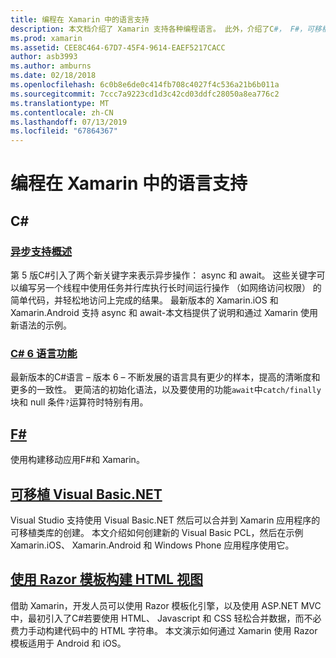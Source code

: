 ```yaml
---
title: 编程在 Xamarin 中的语言支持
description: 本文档介绍了 Xamarin 支持各种编程语言。 此外，介绍了C#， F#，可移植 Visual Basic.NET 和 Razor 模板。
ms.prod: xamarin
ms.assetid: CEE8C464-67D7-45F4-9614-EAEF5217CACC
author: asb3993
ms.author: amburns
ms.date: 02/18/2018
ms.openlocfilehash: 6c0b8e6de0c414fb708c4027f4c536a21b6b011a
ms.sourcegitcommit: 7ccc7a9223cd1d3c42cd03ddfc28050a8ea776c2
ms.translationtype: MT
ms.contentlocale: zh-CN
ms.lasthandoff: 07/13/2019
ms.locfileid: "67864367"
---
```

# <a name="programming-language-support-in-xamarin"></a>编程在 Xamarin 中的语言支持

## <a name="c"></a>C# 

### <a name="async-support-overviewcross-platformplatformasyncmd"></a>[异步支持概述](~/cross-platform/platform/async.md)

第 5 版C#引入了两个新关键字来表示异步操作： async 和 await。 这些关键字可以编写另一个线程中使用任务并行库执行长时间运行操作 （如网络访问权限） 的简单代码，并轻松地访问上完成的结果。 最新版本的 Xamarin.iOS 和 Xamarin.Android 支持 async 和 await-本文档提供了说明和通过 Xamarin 使用新语法的示例。

### <a name="c-6-language-featurescross-platformplatformcsharp-sixmd"></a>[C# 6 语言功能](~/cross-platform/platform/csharp-six.md)

最新版本的C#语言 – 版本 6 – 不断发展的语言具有更少的样本，提高的清晰度和更多的一致性。 更简洁的初始化语法，以及要使用的功能`await`中`catch/finally`块和 null 条件`?`运算符时特别有用。

## <a name="ffsharpindexmd"></a>[F#](fsharp/index.md)

使用构建移动应用F#和 Xamarin。

## <a name="portable-visual-basicnetcross-platformplatformvisual-basicindexmd"></a>[可移植 Visual Basic.NET](~/cross-platform/platform/visual-basic/index.md)

Visual Studio 支持使用 Visual Basic.NET 然后可以合并到 Xamarin 应用程序的可移植类库的创建。 本文介绍如何创建新的 Visual Basic PCL，然后在示例 Xamarin.iOS、 Xamarin.Android 和 Windows Phone 应用程序使用它。

## <a name="building-html-views-using-razor-templatescross-platformplatformrazor-html-templatesindexmd"></a>[使用 Razor 模板构建 HTML 视图](~/cross-platform/platform/razor-html-templates/index.md)

借助 Xamarin，开发人员可以使用 Razor 模板化引擎，以及使用 ASP.NET MVC 中，最初引入了C#若要使用 HTML、 Javascript 和 CSS 轻松合并数据，而不必费力手动构建代码中的 HTML 字符串。
本文演示如何通过 Xamarin 使用 Razor 模板适用于 Android 和 iOS。
